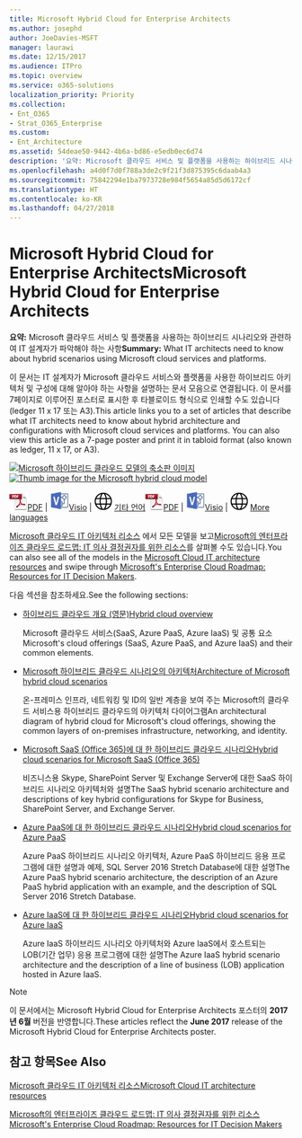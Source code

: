 ```yaml
---
title: Microsoft Hybrid Cloud for Enterprise Architects
ms.author: josephd
author: JoeDavies-MSFT
manager: laurawi
ms.date: 12/15/2017
ms.audience: ITPro
ms.topic: overview
ms.service: o365-solutions
localization_priority: Priority
ms.collection:
- Ent_O365
- Strat_O365_Enterprise
ms.custom:
- Ent_Architecture
ms.assetid: 54deae50-9442-4b6a-bd86-e5edb0ec6d74
description: '요약: Microsoft 클라우드 서비스 및 플랫폼을 사용하는 하이브리드 시나리오와 관련하여 IT 설계자가 파악해야 하는 사항'
ms.openlocfilehash: a4d0f7d0f788a3de2c9f21f3d875395c6daab4a3
ms.sourcegitcommit: 75842294e1ba7973728e984f5654a85d5d6172cf
ms.translationtype: HT
ms.contentlocale: ko-KR
ms.lasthandoff: 04/27/2018
---
```

# <a name="microsoft-hybrid-cloud-for-enterprise-architects"></a><span data-ttu-id="7b1c1-103">Microsoft Hybrid Cloud for Enterprise Architects</span><span class="sxs-lookup"><span data-stu-id="7b1c1-103">Microsoft Hybrid Cloud for Enterprise Architects</span></span>

 <span data-ttu-id="7b1c1-104">**요약:** Microsoft 클라우드 서비스 및 플랫폼을 사용하는 하이브리드 시나리오와 관련하여 IT 설계자가 파악해야 하는 사항</span><span class="sxs-lookup"><span data-stu-id="7b1c1-104">**Summary:** What IT architects need to know about hybrid scenarios using Microsoft cloud services and platforms.</span></span>
  
<span data-ttu-id="7b1c1-p101">이 문서는 IT 설계자가 Microsoft 클라우드 서비스와 플랫폼을 사용한 하이브리드 아키텍처 및 구성에 대해 알아야 하는 사항을 설명하는 문서 모음으로 연결됩니다. 이 문서를 7페이지로 이루어진 포스터로 표시한 후 타블로이드 형식으로 인쇄할 수도 있습니다(ledger 11 x 17 또는 A3).</span><span class="sxs-lookup"><span data-stu-id="7b1c1-p101">This article links you to a set of articles that describe what IT architects need to know about hybrid architecture and configurations with Microsoft cloud services and platforms. You can also view this article as a 7-page poster and print it in tabloid format (also known as ledger, 11 x 17, or A3).</span></span>
  
<span data-ttu-id="7b1c1-107">[![Microsoft 하이브리드 클라우드 모델의 축소판 이미지](images/Hybrid_Poster/Hybrid_Cloud_Thumbnail.png)](https://www.microsoft.com/download/details.aspx?id=54424
)</span><span class="sxs-lookup"><span data-stu-id="7b1c1-107">[![Thumb image for the Microsoft hybrid cloud model](images/Hybrid_Poster/Hybrid_Cloud_Thumbnail.png)](https://www.microsoft.com/download/details.aspx?id=54424
)</span></span>
  
<span data-ttu-id="7b1c1-108">![PDF 파일](images/Common_Images/PDFIcon.png)[PDF](https://go.microsoft.com/fwlink/p/?linkid=842082) | ![Visio 파일](images/Common_Images/VisioIcon.png)[Visio](https://go.microsoft.com/fwlink/p/?linkid=842083) | ![다른 언어 버전으로 페이지 보기](images/Common_Images/GlobeIcon.png)
[기타 언어](https://www.microsoft.com/download/details.aspx?id=54424)</span><span class="sxs-lookup"><span data-stu-id="7b1c1-108">![PDF file](images/Common_Images/PDFIcon.png)[PDF](https://go.microsoft.com/fwlink/p/?linkid=842082) | ![Visio file](images/Common_Images/VisioIcon.png)[Visio](https://go.microsoft.com/fwlink/p/?linkid=842083) | ![See a page with versions in additional languages](images/Common_Images/GlobeIcon.png)
[More languages](https://www.microsoft.com/download/details.aspx?id=54424)</span></span>
  
<span data-ttu-id="7b1c1-109">[Microsoft 클라우드 IT 아키텍처 리소스](microsoft-cloud-it-architecture-resources.md) 에서 모든 모델을 보고[Microsoft의 엔터프라이즈 클라우드 로드맵: IT 의사 결정권자를 위한 리소스](https://aka.ms/cloudarchitecture)를 살펴볼 수도 있습니다.</span><span class="sxs-lookup"><span data-stu-id="7b1c1-109">You can also see all of the models in the [Microsoft Cloud IT architecture resources](microsoft-cloud-it-architecture-resources.md) and swipe through [Microsoft's Enterprise Cloud Roadmap: Resources for IT Decision Makers](https://aka.ms/cloudarchitecture).</span></span>
  
<span data-ttu-id="7b1c1-110">다음 섹션을 참조하세요.</span><span class="sxs-lookup"><span data-stu-id="7b1c1-110">See the following sections:</span></span>
  
- [<span data-ttu-id="7b1c1-111">하이브리드 클라우드 개요 (영문)</span><span class="sxs-lookup"><span data-stu-id="7b1c1-111">Hybrid cloud overview</span></span>](hybrid-cloud-overview.md)
    
    <span data-ttu-id="7b1c1-112">Microsoft 클라우드 서비스(SaaS, Azure PaaS, Azure IaaS) 및 공통 요소</span><span class="sxs-lookup"><span data-stu-id="7b1c1-112">Microsoft's cloud offerings (SaaS, Azure PaaS, and Azure IaaS) and their common elements.</span></span>
    
- [<span data-ttu-id="7b1c1-113">Microsoft 하이브리드 클라우드 시나리오의 아키텍처</span><span class="sxs-lookup"><span data-stu-id="7b1c1-113">Architecture of Microsoft hybrid cloud scenarios</span></span>](architecture-of-microsoft-hybrid-cloud-scenarios.md)
    
    <span data-ttu-id="7b1c1-114">온-프레미스 인프라, 네트워킹 및 ID의 일반 계층을 보여 주는 Microsoft의 클라우드 서비스용 하이브리드 클라우드의 아키텍처 다이어그램</span><span class="sxs-lookup"><span data-stu-id="7b1c1-114">An architectural diagram of hybrid cloud for Microsoft's cloud offerings, showing the common layers of on-premises infrastructure, networking, and identity.</span></span>
    
- [<span data-ttu-id="7b1c1-115">Microsoft SaaS (Office 365)에 대 한 하이브리드 클라우드 시나리오</span><span class="sxs-lookup"><span data-stu-id="7b1c1-115">Hybrid cloud scenarios for Microsoft SaaS (Office 365)</span></span>](hybrid-cloud-scenarios-for-microsoft-saas-office-365.md)
    
    <span data-ttu-id="7b1c1-116">비즈니스용 Skype, SharePoint Server 및 Exchange Server에 대한 SaaS 하이브리드 시나리오 아키텍처와 설명</span><span class="sxs-lookup"><span data-stu-id="7b1c1-116">The SaaS hybrid scenario architecture and descriptions of key hybrid configurations for Skype for Business, SharePoint Server, and Exchange Server.</span></span>
    
- [<span data-ttu-id="7b1c1-117">Azure PaaS에 대 한 하이브리드 클라우드 시나리오</span><span class="sxs-lookup"><span data-stu-id="7b1c1-117">Hybrid cloud scenarios for Azure PaaS</span></span>](hybrid-cloud-scenarios-for-azure-paas.md)
    
    <span data-ttu-id="7b1c1-118">Azure PaaS 하이브리드 시나리오 아키텍처, Azure PaaS 하이브리드 응용 프로그램에 대한 설명과 예제, SQL Server 2016 Stretch Database에 대한 설명</span><span class="sxs-lookup"><span data-stu-id="7b1c1-118">The Azure PaaS hybrid scenario architecture, the description of an Azure PaaS hybrid application with an example, and the description of SQL Server 2016 Stretch Database.</span></span>
    
- [<span data-ttu-id="7b1c1-119">Azure IaaS에 대 한 하이브리드 클라우드 시나리오</span><span class="sxs-lookup"><span data-stu-id="7b1c1-119">Hybrid cloud scenarios for Azure IaaS</span></span>](hybrid-cloud-scenarios-for-azure-iaas.md)
    
    <span data-ttu-id="7b1c1-120">Azure IaaS 하이브리드 시나리오 아키텍처와 Azure IaaS에서 호스트되는 LOB(기간 업무) 응용 프로그램에 대한 설명</span><span class="sxs-lookup"><span data-stu-id="7b1c1-120">The Azure IaaS hybrid scenario architecture and the description of a line of business (LOB) application hosted in Azure IaaS.</span></span>
    
> [!NOTE]
> <span data-ttu-id="7b1c1-121">이 문서에서는 Microsoft Hybrid Cloud for Enterprise Architects 포스터의 **2017년 6월** 버전을 반영합니다.</span><span class="sxs-lookup"><span data-stu-id="7b1c1-121">These articles reflect the **June 2017** release of the Microsoft Hybrid Cloud for Enterprise Architects poster.</span></span>
  
## <a name="see-also"></a><span data-ttu-id="7b1c1-122">참고 항목</span><span class="sxs-lookup"><span data-stu-id="7b1c1-122">See Also</span></span>

[<span data-ttu-id="7b1c1-123">Microsoft 클라우드 IT 아키텍처 리소스</span><span class="sxs-lookup"><span data-stu-id="7b1c1-123">Microsoft Cloud IT architecture resources</span></span>](microsoft-cloud-it-architecture-resources.md)

[<span data-ttu-id="7b1c1-124">Microsoft의 엔터프라이즈 클라우드 로드맵: IT 의사 결정권자를 위한 리소스</span><span class="sxs-lookup"><span data-stu-id="7b1c1-124">Microsoft's Enterprise Cloud Roadmap: Resources for IT Decision Makers</span></span>](https://sway.com/FJ2xsyWtkJc2taRD)



